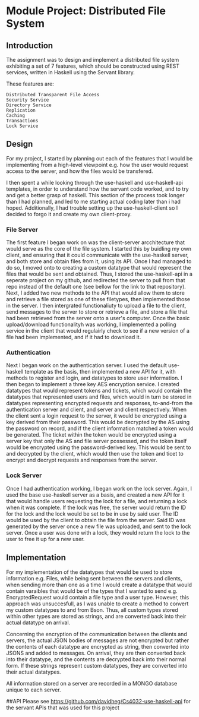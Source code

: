 # Module Project: Distributed File System

## Introduction
The assignment was to design and implement a distributed file system exhibiting a set of 7 features, 
which should be constructed using REST services, written in Haskell using the Servant library.

These features are:

    Distributed Transparent File Access
    Security Service
    Directory Service
    Replication
    Caching
    Transactions
    Lock Service


## Design
For my project, I started by planning out each of the features that I would be implementing from a 
high-level viewpoint e.g. how the user would request access to the server, and how the files would be 
transfered.

I then spent a while looking through the use-haskell and use-haskell-api templates, in order to understand
how the servant code worked, and to try and get a better grasp of haskell. This section of the process 
took longer than I had planned, and led to me starting actual coding later than i had hoped. Additionally,
I had trouble setting up the use-haskell-client so I decided to forgo it and create my own client-proxy.

### File Server
The first feature I began work on was the client-server arcchitecture that would serve as the core of the 
file system. I started this by buidling my own client, and ensuring that it could communicate with the
use-haskell server, and both store and obtain files from it, using its API. Once I had managed to do so, 
I moved onto to creating a custom datatype that would represent the files that would be sent and obtained.
Thus, I stored the use-haskell-api in a seperate project on my github, and redirected the server to pull
from that repo instead of the default one (see bellow for the link to that repository). Next, I added two
new methods to the API that would allow them to store and retrieve a file stored as one of these filetypes,
then implemented those in the server. I then intergrated functionaliuty to upload a file to the client,
send messages to the server to store or retrieve a file, and store a file that had been retrieved from the
server onto a user's computer. Once the basic upload/download functionalityh was working, I implemented a
polling service in the client that would regulairly check to see if a new version of a file had been implemented, 
and if it had to download it.

### Authentication
Next I began work on the authentication server. I used the default use-haskell template as the basis, then implemented
a new API for it, with methods to register and login, and datatypes to store user information. I then began to implement
a three key AES encryption service. I created datatypes that would represent tokens and tickets, which would contain the
datatypes that represented users and files, which would in turn be stored in datatypes representing encrypted requests and
responses, to-and-from the authentication server and client, and server and client respectively. When the client sent a
login request to the server, it would be encrypted using a key derived from their password. This would be decrypted by the 
AS using the password on record, and if the client information matched a token would be generated. The ticket within the token
would be encrypted using a server key that only the AS and file server possessed, and the token itself would be encrypted using
the password-derived key. This would be sent to and decrypted by the client, which would then use the token and ticet to encrypt 
and decrypt requests and responses from the server.

### Lock Server
Once I had authentication working, I began work on the lock server. Again, I used the base use-haskell server as a basis,
and created a new API for it that would handle users requesting the lock for a file, and returning a lock when it was complete.
If the lock was free, the server would return the ID for the lock and the lock would be set to be in use by said user.
The ID would be used by the client to obtain the file from the server. Said ID was generated by the server once a new file was uploaded, 
and sent to the lock server. Once a user was done with a lock, they would return the lock to the user to free it up for a new
user. 

## Implementation 
For my implementation of the datatypes that would be used to store information e.g. Files, while being sent between the servers and clients,
when sending more than one as a time I would create a datatype that would contain varaibles that would be of the types that I wanted to send
e.g. EncryptedRequest would contain a file type and a user type. However, this approach was unsuccesfull, as I was unable to create a method
to convert my custom datatypes to and from Bson. Thus, all custom types stored within other types are stored as strings, and are 
converted back into their actual datatype on arrival.

Concerning the encryption of the communication between the clients and servers, the actual JSON bodies of messages are not encrypted
but rather the contents of each datatype are encrypted as string, then converted into JSONS and added to messages. On arrival, they
are then converted back into their datatype, and the contents are decrypted back into their normal form. If these strings 
represent custom datatypes, they are converted into their actual datatypes. 

All information stored on a server are recorded in a MONGO database unique to each server.

##API
Please see https://github.com/davidheg/Cs4032-use-haskell-api for the servant APIs that was used for this project 
